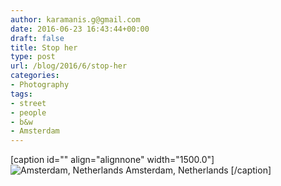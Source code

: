 ```yaml
---
author: karamanis.g@gmail.com
date: 2016-06-23 16:43:44+00:00
draft: false
title: Stop her
type: post
url: /blog/2016/6/stop-her
categories:
- Photography
tags:
- street
- people
- b&w
- Amsterdam
---
```


[caption id="" align="alignnone" width="1500.0"]![ Amsterdam, Netherlands ](/images/2016-06-23-20166stop-her/image-asset.jpeg)
 Amsterdam, Netherlands [/caption]
